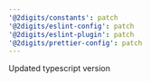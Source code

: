 ```yaml
---
'@2digits/constants': patch
'@2digits/eslint-config': patch
'@2digits/eslint-plugin': patch
'@2digits/prettier-config': patch
---
```


Updated typescript version
